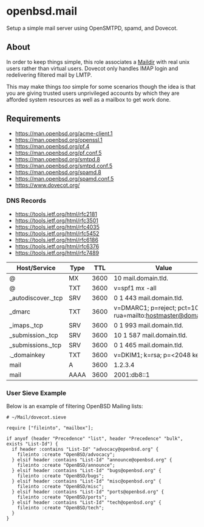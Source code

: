 openbsd.mail
=========
Setup a simple mail server using OpenSMTPD, spamd, and Dovecot.

About
----------
In order to keep things simple, this role associates a [Maildir]() with real
unix users rather than virtual users. Dovecot only handles IMAP login and
redelivering filtered mail by LMTP.

This may make things _too_ simple for some scenarios though the idea is that
you are giving trusted users unprivileged accounts by which they are afforded
system resources as well as a mailbox to get work done.


Requirements
---------
* https://man.openbsd.org/acme-client.1
* https://man.openbsd.org/openssl.1
* https://man.openbsd.org/pf.4
* https://man.openbsd.org/pf.conf.5
* https://man.openbsd.org/smtpd.8
* https://man.openbsd.org/smtpd.conf.5
* https://man.openbsd.org/spamd.8
* https://man.openbsd.org/spamd.conf.5
* https://www.dovecot.org/

### DNS Records
* https://tools.ietf.org/html/rfc2181
* https://tools.ietf.org/html/rfc3501
* https://tools.ietf.org/html/rfc4035
* https://tools.ietf.org/html/rfc5452
* https://tools.ietf.org/html/rfc6186
* https://tools.ietf.org/html/rfc6376
* https://tools.ietf.org/html/rfc7489

| Host/Service          | Type  | TTL  | Value |
| --------------------- | ----- | ---- | ----- |
| @                     | MX    | 3600 | 10 mail.domain.tld.
| @                     | TXT   | 3600 | v=spf1 mx -all
| _autodiscover._tcp    | SRV   | 3600 | 0  1  443  mail.domain.tld.
| _dmarc                | TXT   | 3600 | v=DMARC1; p=reject; pct=100; rua=mailto:hostmaster@domain.tld
| _imaps._tcp           | SRV   | 3600 | 0  1  993  mail.domain.tld.
| _submission._tcp      | SRV   | 3600 | 10 1  587  mail.domain.tld.
| _submissions._tcp     | SRV   | 3600 | 0  1  465  mail.domain.tld.
| <selector>._domainkey | TXT   | 3600 | v=DKIM1; k=rsa; p=<2048 key>
| mail                  | A     | 3600 | 1.2.3.4
| mail                  | AAAA  | 3600 | 2001:db8::1

### User Sieve Example
Below is an example of filtering OpenBSD Mailing lists:

```sieve
# ~/Mail/dovecot.sieve

require ["fileinto", "mailbox"];

if anyof (header "Precedence" "list", header "Precedence" "bulk", exists "List-Id") {
  if header :contains "List-Id" "advocacy@openbsd.org" {
    fileinto :create "OpenBSD/advocacy";
  } elsif header :contains "List-Id" "announce@openbsd.org" {
    fileinto :create "OpenBSD/announce";
  } elsif header :contains "List-Id" "bugs@openbsd.org" {
    fileinto :create "OpenBSD/bugs";
  } elsif header :contains "List-Id" "misc@openbsd.org" {
    fileinto :create "OpenBSD/misc";
  } elsif header :contains "List-Id" "ports@openbsd.org" {
    fileinto :create "OpenBSD/ports";
  } elsif header :contains "List-Id" "tech@openbsd.org" {
    fileinto :create "OpenBSD/tech";
  }
}
```
